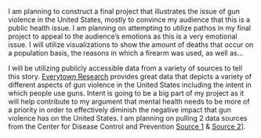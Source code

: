 I am planning to construct a final project that illustrates the issue of gun violence in the United States, mostly to convince my audience that this is a public health issue. I am planning on attempting to utilize pathos in my final project to appeal to the audience’s emotions as this is a very emotional issue. I will utilize visualizations to show the amount of deaths that occur on a population basis, the reasons in which a firearm was used, as well as…

I will be utilizing publicly accessible data from a variety of sources to tell this story. [Everytown Research](https://everytownresearch.org/report/gun-violence-in-america/) provides great data that depicts a variety of different aspects of gun violence in the United States including the intent in which people use guns. Intent is going to be a big part of my project as it will help contribute to my argument that mental health needs to be more of a priority in order to effectively diminish the negative impact that gun violence has on the United States. I am planning on pulling 2 data sources from the Center for Disease Control and Prevention [Source 1](https://wonder.cdc.gov/controller/saved/D176/D298F965) & [Source 2](https://wonder.cdc.gov/controller/saved/D76/D262F294)]. 
